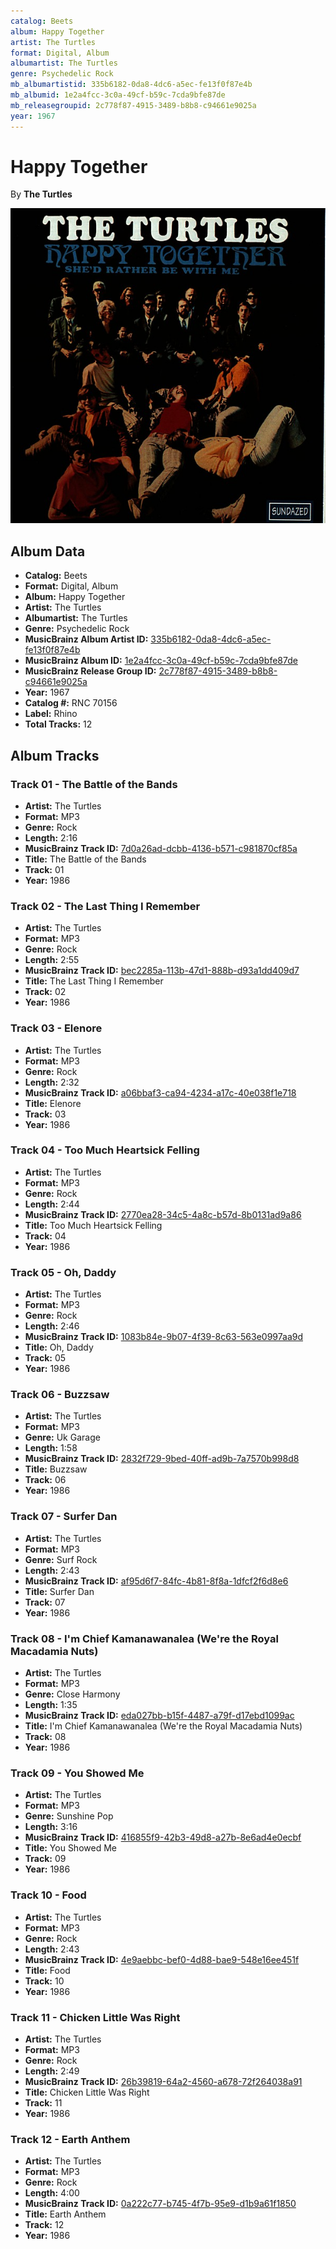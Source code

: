```yaml
---
catalog: Beets
album: Happy Together
artist: The Turtles
format: Digital, Album
albumartist: The Turtles
genre: Psychedelic Rock
mb_albumartistid: 335b6182-0da8-4dc6-a5ec-fe13f0f87e4b
mb_albumid: 1e2a4fcc-3c0a-49cf-b59c-7cda9bfe87de
mb_releasegroupid: 2c778f87-4915-3489-b8b8-c94661e9025a
year: 1967
---
```


# Happy Together

By **The Turtles**

![](../../assets/beetscovers/The_Turtles-Happy_Together.jpg)

## Album Data

- **Catalog:** Beets
- **Format:** Digital, Album
- **Album:** Happy Together
- **Artist:** The Turtles
- **Albumartist:** The Turtles
- **Genre:** Psychedelic Rock
- **MusicBrainz Album Artist ID:** [335b6182-0da8-4dc6-a5ec-fe13f0f87e4b](https://musicbrainz.org/artist/335b6182-0da8-4dc6-a5ec-fe13f0f87e4b)
- **MusicBrainz Album ID:** [1e2a4fcc-3c0a-49cf-b59c-7cda9bfe87de](https://musicbrainz.org/release/1e2a4fcc-3c0a-49cf-b59c-7cda9bfe87de)
- **MusicBrainz Release Group ID:** [2c778f87-4915-3489-b8b8-c94661e9025a](https://musicbrainz.org/release-group/2c778f87-4915-3489-b8b8-c94661e9025a)
- **Year:** 1967
- **Catalog #:** RNC 70156
- **Label:** Rhino
- **Total Tracks:** 12

## Album Tracks

### Track 01 - The Battle of the Bands

- **Artist:** The Turtles
- **Format:** MP3
- **Genre:** Rock
- **Length:** 2:16
- **MusicBrainz Track ID:** [7d0a26ad-dcbb-4136-b571-c981870cf85a](https://musicbrainz.org/recording/7d0a26ad-dcbb-4136-b571-c981870cf85a)
- **Title:** The Battle of the Bands
- **Track:** 01
- **Year:** 1986

### Track 02 - The Last Thing I Remember

- **Artist:** The Turtles
- **Format:** MP3
- **Genre:** Rock
- **Length:** 2:55
- **MusicBrainz Track ID:** [bec2285a-113b-47d1-888b-d93a1dd409d7](https://musicbrainz.org/recording/bec2285a-113b-47d1-888b-d93a1dd409d7)
- **Title:** The Last Thing I Remember
- **Track:** 02
- **Year:** 1986

### Track 03 - Elenore

- **Artist:** The Turtles
- **Format:** MP3
- **Genre:** Rock
- **Length:** 2:32
- **MusicBrainz Track ID:** [a06bbaf3-ca94-4234-a17c-40e038f1e718](https://musicbrainz.org/recording/a06bbaf3-ca94-4234-a17c-40e038f1e718)
- **Title:** Elenore
- **Track:** 03
- **Year:** 1986

### Track 04 - Too Much Heartsick Felling

- **Artist:** The Turtles
- **Format:** MP3
- **Genre:** Rock
- **Length:** 2:44
- **MusicBrainz Track ID:** [2770ea28-34c5-4a8c-b57d-8b0131ad9a86](https://musicbrainz.org/recording/2770ea28-34c5-4a8c-b57d-8b0131ad9a86)
- **Title:** Too Much Heartsick Felling
- **Track:** 04
- **Year:** 1986

### Track 05 - Oh, Daddy

- **Artist:** The Turtles
- **Format:** MP3
- **Genre:** Rock
- **Length:** 2:46
- **MusicBrainz Track ID:** [1083b84e-9b07-4f39-8c63-563e0997aa9d](https://musicbrainz.org/recording/1083b84e-9b07-4f39-8c63-563e0997aa9d)
- **Title:** Oh, Daddy
- **Track:** 05
- **Year:** 1986

### Track 06 - Buzzsaw

- **Artist:** The Turtles
- **Format:** MP3
- **Genre:** Uk Garage
- **Length:** 1:58
- **MusicBrainz Track ID:** [2832f729-9bed-40ff-ad9b-7a7570b998d8](https://musicbrainz.org/recording/2832f729-9bed-40ff-ad9b-7a7570b998d8)
- **Title:** Buzzsaw
- **Track:** 06
- **Year:** 1986

### Track 07 - Surfer Dan

- **Artist:** The Turtles
- **Format:** MP3
- **Genre:** Surf Rock
- **Length:** 2:43
- **MusicBrainz Track ID:** [af95d6f7-84fc-4b81-8f8a-1dfcf2f6d8e6](https://musicbrainz.org/recording/af95d6f7-84fc-4b81-8f8a-1dfcf2f6d8e6)
- **Title:** Surfer Dan
- **Track:** 07
- **Year:** 1986

### Track 08 - I'm Chief Kamanawanalea (We're the Royal Macadamia Nuts)

- **Artist:** The Turtles
- **Format:** MP3
- **Genre:** Close Harmony
- **Length:** 1:35
- **MusicBrainz Track ID:** [eda027bb-b15f-4487-a79f-d17ebd1099ac](https://musicbrainz.org/recording/eda027bb-b15f-4487-a79f-d17ebd1099ac)
- **Title:** I'm Chief Kamanawanalea (We're the Royal Macadamia Nuts)
- **Track:** 08
- **Year:** 1986

### Track 09 - You Showed Me

- **Artist:** The Turtles
- **Format:** MP3
- **Genre:** Sunshine Pop
- **Length:** 3:16
- **MusicBrainz Track ID:** [416855f9-42b3-49d8-a27b-8e6ad4e0ecbf](https://musicbrainz.org/recording/416855f9-42b3-49d8-a27b-8e6ad4e0ecbf)
- **Title:** You Showed Me
- **Track:** 09
- **Year:** 1986

### Track 10 - Food

- **Artist:** The Turtles
- **Format:** MP3
- **Genre:** Rock
- **Length:** 2:43
- **MusicBrainz Track ID:** [4e9aebbc-bef0-4d88-bae9-548e16ee451f](https://musicbrainz.org/recording/4e9aebbc-bef0-4d88-bae9-548e16ee451f)
- **Title:** Food
- **Track:** 10
- **Year:** 1986

### Track 11 - Chicken Little Was Right

- **Artist:** The Turtles
- **Format:** MP3
- **Genre:** Rock
- **Length:** 2:49
- **MusicBrainz Track ID:** [26b39819-64a2-4560-a678-72f264038a91](https://musicbrainz.org/recording/26b39819-64a2-4560-a678-72f264038a91)
- **Title:** Chicken Little Was Right
- **Track:** 11
- **Year:** 1986

### Track 12 - Earth Anthem

- **Artist:** The Turtles
- **Format:** MP3
- **Genre:** Rock
- **Length:** 4:00
- **MusicBrainz Track ID:** [0a222c77-b745-4f7b-95e9-d1b9a61f1850](https://musicbrainz.org/recording/0a222c77-b745-4f7b-95e9-d1b9a61f1850)
- **Title:** Earth Anthem
- **Track:** 12
- **Year:** 1986

